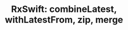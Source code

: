 ---
layout: post
title: 'RxSwift: combineLatest, withLatestFrom, zip, merge'
categories: [iOS dev]
tag: [swift, rxswift]
---